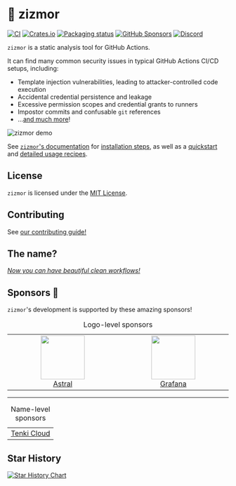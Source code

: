 # 🌈 zizmor

[![CI](https://github.com/zizmorcore/zizmor/actions/workflows/ci.yml/badge.svg)](https://github.com/zizmorcore/zizmor/actions/workflows/ci.yml)
[![Crates.io](https://img.shields.io/crates/v/zizmor)](https://crates.io/crates/zizmor)
[![Packaging status](https://repology.org/badge/tiny-repos/zizmor.svg)](https://repology.org/project/zizmor/versions)
[![GitHub Sponsors](https://img.shields.io/github/sponsors/woodruffw?style=flat&logo=githubsponsors&labelColor=white&color=white)](https://github.com/sponsors/woodruffw)
[![Discord](https://img.shields.io/badge/Discord-%235865F2.svg?logo=discord&logoColor=white)](https://discord.com/invite/PGU3zGZuGG)

`zizmor` is a static analysis tool for GitHub Actions.

It can find many common security issues in typical GitHub Actions CI/CD setups,
including:

* Template injection vulnerabilities, leading to attacker-controlled code execution
* Accidental credential persistence and leakage
* Excessive permission scopes and credential grants to runners
* Impostor commits and confusable `git` references
* ...[and much more]!

[and much more]: https://docs.zizmor.sh/audits/

![zizmor demo](https://raw.githubusercontent.com/zizmorcore/zizmor/main/docs/assets/zizmor-demo.gif)

See [`zizmor`'s documentation](https://docs.zizmor.sh/)
for [installation steps], as well as a [quickstart] and
[detailed usage recipes].

[please file them]: https://github.com/zizmorcore/zizmor/issues/new?assignees=&labels=bug%2Ctriage&projects=&template=bug-report.yml&title=%5BBUG%5D%3A+

[installation steps]: https://docs.zizmor.sh/installation/

[quickstart]: https://docs.zizmor.sh/quickstart/

[detailed usage recipes]: https://docs.zizmor.sh/usage/

## License

`zizmor` is licensed under the [MIT License](./LICENSE).

## Contributing

See [our contributing guide!](./CONTRIBUTING.md)

## The name?

*[Now you can have beautiful clean workflows!]*

[Now you can have beautiful clean workflows!]: https://www.youtube.com/watch?v=ol7rxFCvpy8

## Sponsors 💖

`zizmor`'s development is supported by these amazing sponsors!

<!-- @@begin-sponsors@@ -->
<table width="100%">
<caption>Logo-level sponsors</caption>
<tbody>
<tr>
<td align="center" valign="top" width="15%">
<a href="https://astral.sh/">
<img src="https://avatars.githubusercontent.com/u/115962839?s=100&v=4" width="100px">
<br>
Astral
</a>
</td>
<td align="center" valign="top" width="15%">
<a href="https://grafana.com/">
<img src="https://avatars.githubusercontent.com/u/7195757?s=100&v=4" width="100px">
<br>
Grafana
</a>
</td>
</tr>
</tbody>
</table>
<hr align="center">
<table width="100%">
<caption>Name-level sponsors</caption>
<tbody>
<tr>
<td align="center" valign="top">
<a href="http://tenki.cloud/">
Tenki Cloud
</a>
</td>
</tr>
</tbody>
</table>
<!-- @@end-sponsors@@ -->

## Star History

<a href="https://star-history.com/#zizmorcore/zizmor&Date">
 <picture>
   <source media="(prefers-color-scheme: dark)" srcset="https://api.star-history.com/svg?repos=zizmorcore/zizmor&type=Date&theme=dark" />
   <source media="(prefers-color-scheme: light)" srcset="https://api.star-history.com/svg?repos=zizmorcore/zizmor&type=Date" />
   <img alt="Star History Chart" src="https://api.star-history.com/svg?repos=zizmorcore/zizmor&type=Date" />
 </picture>
</a>
